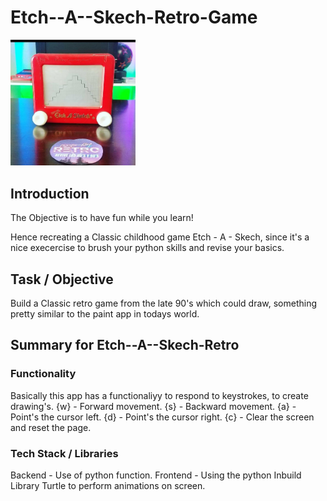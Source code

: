 # Etch--A--Skech-Retro-Game

<img src="https://github.com/FinancialCoder5/Etch--A--Skech-Retro-Game/blob/main/Images/Game.jpg" width="200" >

## Introduction
The Objective is to have fun while you learn! 

Hence recreating a Classic childhood game Etch - A - Skech, since it's a nice execercise to brush your python skills
and revise your basics.

## Task / Objective
Build a Classic retro game from the late 90's which could draw,
something pretty similar to the paint app in todays world. 

## Summary for  Etch--A--Skech-Retro

### Functionality 
Basically this app has a functionaliyy to respond to keystrokes, to create drawing's.
{w} - Forward movement.
{s} - Backward movement.
{a} - Point's the cursor left.
{d} - Point's the cursor right.
{c} - Clear the screen and reset the page.

### Tech Stack / Libraries

Backend - Use of python function.
Frontend - Using the python Inbuild Library Turtle to perform animations on screen. 
